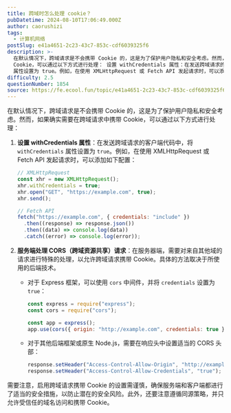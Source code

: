 ```yaml
---
title: 跨域时怎么处理 cookie？
pubDatetime: 2024-08-10T17:06:49.000Z
author: caorushizi
tags:
  - 计算机网络
postSlug: e41a4651-2c23-43c7-853c-cdf6039325f6
description: >-
  在默认情况下，跨域请求是不会携带 Cookie 的，这是为了保护用户隐私和安全考虑。然而，如果确实需要在跨域请求中携带
  Cookie，可以通过以下方式进行处理： 设置 withCredentials 属性：在发送跨域请求的客户端代码中，将 withCredentials
  属性设置为 true。例如，在使用 XMLHttpRequest 或 Fetch API 发起请求时，可以添加如下配置： //
difficulty: 2.5
questionNumber: 1854
source: https://fe.ecool.fun/topic/e41a4651-2c23-43c7-853c-cdf6039325f6
---
```


在默认情况下，跨域请求是不会携带 Cookie 的，这是为了保护用户隐私和安全考虑。然而，如果确实需要在跨域请求中携带 Cookie，可以通过以下方式进行处理：

1. **设置 withCredentials 属性**：在发送跨域请求的客户端代码中，将 `withCredentials` 属性设置为 `true`。例如，在使用 XMLHttpRequest 或 Fetch API 发起请求时，可以添加如下配置：

   ```javascript
   // XMLHttpRequest
   const xhr = new XMLHttpRequest();
   xhr.withCredentials = true;
   xhr.open("GET", "https://example.com", true);
   xhr.send();

   // Fetch API
   fetch("https://example.com", { credentials: "include" })
     .then((response) => response.json())
     .then((data) => console.log(data))
     .catch((error) => console.log(error));
   ```

2. **服务端处理 CORS（跨域资源共享）请求**：在服务器端，需要对来自其他域的请求进行特殊的处理，以允许跨域请求携带 Cookie。具体的方法取决于所使用的后端技术。

   - 对于 Express 框架，可以使用 `cors` 中间件，并将 `credentials` 设置为 `true`：

     ```javascript
     const express = require("express");
     const cors = require("cors");

     const app = express();
     app.use(cors({ origin: "http://example.com", credentials: true }));
     ```

   - 对于其他后端框架或原生 Node.js，需要在响应头中设置适当的 CORS 头部：

     ```javascript
     response.setHeader("Access-Control-Allow-Origin", "http://example.com");
     response.setHeader("Access-Control-Allow-Credentials", "true");
     ```

需要注意，启用跨域请求携带 Cookie 的设置需谨慎，确保服务端和客户端都进行了适当的安全措施，以防止潜在的安全风险。此外，还要注意遵循同源策略，并只允许受信任的域名访问和携带 Cookie。
